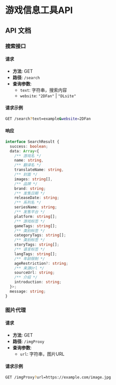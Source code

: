 # 游戏信息工具API

## API 文档

### 搜索接口

#### 请求
- **方法**: GET
- **路径**: `/search`
- **查询参数**:
  - `text`: 字符串，搜索内容
  - `website`: `"2DFan"` | `"DLsite"`

#### 请求示例
```bash
GET /search?text=example&website=2DFan
```
#### 响应
``` ts
interface SearchResult {
  success: boolean;
  data: Array<{
    /** 游戏名 */
    name: string,
    /** 翻译名 */
    translateName: string,
    /** 封面 */
    images: string[],
    /** 品牌 */
    brand: string;
    /** 发售日期 */
    releaseDate: string;
    /** 系列名 */
    seriesName: string;
    /** 发售平台 */
    platform: string[];
    /** 游戏标签 */
    gameTags: string[];
    /** 类别标签 */
    categoryTags: string[];
    /** 类别标签 */
    storyTags: string[];
    /** 语言标签 */
    langTags: string[];
    /** 年龄限制 */
    ageRestriction?: string;
    /** 来源Url */
    sourceUrl: string;
    /** 介绍 */
    introduction: string;
  }>;
  message: string;
}
```

### 图片代理

#### 请求
- **方法**: GET
- **路径**: `/imgProxy`
- **查询参数**:
  - `url`: 字符串，图片URL

#### 请求示例
```bash
GET /imgProxy?url=https://example.com/image.jpg
```
